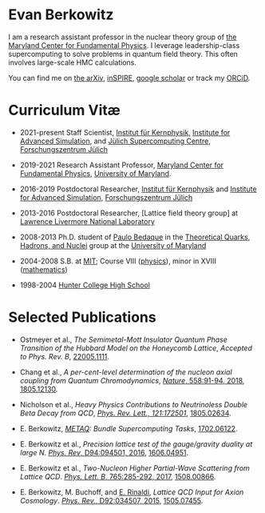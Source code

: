 # Evan Berkowitz

I am a research assistant professor in the nuclear theory group of [the Maryland Center for Fundamental Physics][mcfp].  I leverage leadership-class supercomputing to solve problems in quantum field theory.  This often involves large-scale HMC calculations.

You can find me on [the arXiv][ARXIV], [inSPIRE][INSPIRE], [google scholar][SCHOLAR] or track my [ORCiD][ORCID].


# Curriculum Vitæ

 - 2021-present Staff Scientist, [Institut für Kernphysik][IKP], [Institute for Advanced Simulation][IAS], and [Jülich Supercomputing Centre][JSC], [Forschungszentrum Jülich][FZJ]

 - 2019-2021 Research Assistant Professor, [Maryland Center for Fundamental Physics][MCFP], [University of Maryland][UMD].
 - 2016-2019 Postdoctoral Researcher, [Institut für Kernphysik][IKP] and [Institute for Advanced Simulation][IAS], [Forschungszentrum Jülich][FZJ]
 - 2013-2016 Postdoctoral Researcher, [Lattice field theory group] at [Lawrence Livermore National Laboratory][LLNL]
 - 2008-2013 Ph.D. student of [Paulo Bedaque][PAULO] in the [Theoretical Quarks, Hadrons, and Nuclei][TQHN] group at the [University of Maryland][UMD]
 - 2004-2008 S.B. at [MIT][MIT]; Course VIII ([physics][VIII]), minor in XVIII ([mathematics][XVIII])
 - 1998-2004 [Hunter College High School][HCHS]

# Selected Publications

 - Ostmeyer et al., *The Semimetal-Mott Insulator Quantum Phase Transition of the Hubbard Model on the Honeycomb Lattice*, *Accepted to Phys. Rev. B*, [22005.1111](https://arxiv.org/abs/22005.1111).

 - Chang et al., *A per-cent-level determination of the nucleon axial coupling from Quantum Chromodynamics*, [*Nature*, 558:91-94, 2018](https://doi.org/10.1038/s41586-018-0161-8), [1805.12130](https://arxiv.org/abs/1805.12130).

 - Nicholson et al., *Heavy Physics Contributions to Neutrinoless Double Beta Decay from QCD*, [*Phys. Rev. Lett., 121:172501*](https://doi.org/10.1103/PhysRevLett.121.172501), [1805.02634](https://arxiv.org/abs/1805.02634).

- E. Berkowitz, *[METAQ][METAQ]: Bundle Supercomputing Tasks*, [1702.06122](https://arxiv.org/abs/1702.06122).

 - E. Berkowitz et al., *Precision lattice test of the gauge/gravity duality at large N*.  [*Phys. Rev*, D94:094501, 2016](http://link.aps.org/doi/10.1103/PhysRevD.94.094501), [1606.04951](https://arxiv.org/abs/1606.04951).

 - E. Berkowitz et al., *Two-Nucleon Higher Partial-Wave Scattering from Lattice QCD*.  [*Phys. Lett. B*, 765:285-292, 2017](https://doi.org/10.1016/j.physletb.2016.12.024), [1508.00866](http://arxiv.org/abs/1508.00886).

 - E. Berkowitz, M. Buchoff, and [E. Rinaldi][RINALDI], *Lattice QCD Input for Axion Cosmology*.  [*Phys. Rev.*, D92:034507, 2015](http://dx.doi.org/10.1103/PhysRevD.92.034507), [1505.07455](http://arxiv.org/abs/1505.07455).

[ARXIV]:    http://arxiv.org/a/berkowitz_e_1
[INSPIRE]:  https://inspirehep.net/authors/1078474
[SCHOLAR]:  https://scholar.google.com/citations?user=hEy9k60AAAAJ
[ORCID]:    http://orcid.org/0000-0003-1082-1374

[MCFP]:     https://mcfp.physics.umd.edu/
[IKP]:      http://www.fz-juelich.de/ikp/EN/Home/home_node.html
[IAS]:      http://www.fz-juelich.de/portal/EN/AboutUs/organizational_structure/Institutes/InstituteAdvancedSimulation/_node.html
[FZJ]:      http://www.fz-juelich.de/portal/EN/Home/home_node.html
[JSC]:      https://www.fz-juelich.de/ias/jsc/EN/Home/home_node.html
[lattice]:  https://lattice.llnl.gov/
[LLNL]:     https://www.llnl.gov/
[PAULO]:    https://umdphysics.umd.edu/people/faculty/current/item/41-bedaque.html#biography
[TQHN]:     http://www.physics.umd.edu/tqhn/
[UMD]:      https://umdphysics.umd.edu/
[MIT]:      http://web.mit.edu/
[VIII]:     http://physics.mit.edu/
[XVIII]:    https://math.mit.edu/
[HCHS]:     https://www.hunterschools.org/high-school/high-school-welcome

[METAQ]:    https://github.com/evanberkowitz/metaq/

[RINALDI]:  https://github.com/erinaldi

